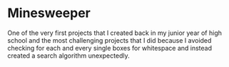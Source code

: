 # Minesweeper
One of the very first projects that I created back in my junior year of high school and the most challenging projects that I did because
I avoided checking for each and every single boxes for whitespace and instead created a search algorithm unexpectedly. 
